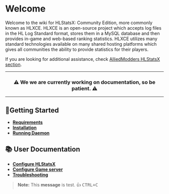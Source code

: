 # Welcome
Welcome to the wiki for HLStatsX: Community Edition, more commonly known as HLXCE. HLXCE is an open-source project which accepts log files in the HL Log Standard format, stores them in a MySQL database and then provides in-game and web-based ranking statistics. HLXCE utilizes many standard technologies available on many shared hosting platforms which gives all communities the ability to provide statistics for their players.

If you are looking for additional assistance, check [AlliedModders HLStatsX section](https://forums.alliedmods.net/forumdisplay.php?f=156).

---

<h3 align="center">⚠️ We we are currently working on documentation, so be patient. ⚠️</h3>

---

## 🚀Getting Started
- [**Requirements**](https://github.com/NomisCZ/hlstatsx-community-edition/wiki/general)
- [**Installation**](https://github.com/NomisCZ/hlstatsx-community-edition/wiki/general)
- [**Running Daemon**](https://github.com/NomisCZ/hlstatsx-community-edition/wiki/general)

## 📚 User Documentation
- [**Configure HLStatsX**](https://github.com/NomisCZ/hlstatsx-community-edition/wiki/general)
- [**Configure Game server**](https://github.com/NomisCZ/hlstatsx-community-edition/wiki/general)
- [**Troubleshooting**](https://github.com/NomisCZ/hlstatsx-community-edition/wiki/general)

> **Note:** This **message** is test.
👍 
<kbd>CTRL+C</kbd>


